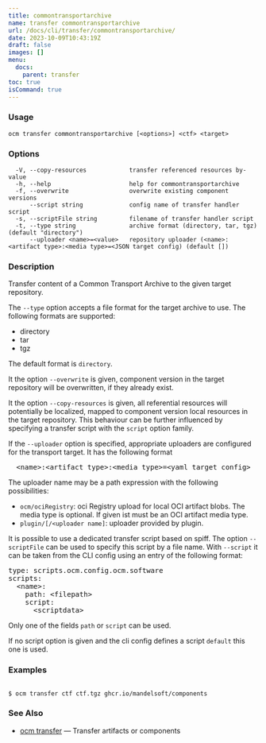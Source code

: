 ```yaml
---
title: commontransportarchive
name: transfer commontransportarchive
url: /docs/cli/transfer/commontransportarchive/
date: 2023-10-09T10:43:19Z
draft: false
images: []
menu:
  docs:
    parent: transfer
toc: true
isCommand: true
---
```

### Usage

```
ocm transfer commontransportarchive [<options>] <ctf> <target>
```

### Options

```
  -V, --copy-resources            transfer referenced resources by-value
  -h, --help                      help for commontransportarchive
  -f, --overwrite                 overwrite existing component versions
      --script string             config name of transfer handler script
  -s, --scriptFile string         filename of transfer handler script
  -t, --type string               archive format (directory, tar, tgz) (default "directory")
      --uploader <name>=<value>   repository uploader (<name>:<artifact type>:<media type>=<JSON target config) (default [])
```

### Description


Transfer content of a Common Transport Archive to the given target repository.

The <code>--type</code> option accepts a file format for the
target archive to use. The following formats are supported:
- directory
- tar
- tgz

The default format is <code>directory</code>.

It the option <code>--overwrite</code> is given, component version in the
target repository will be overwritten, if they already exist.

It the option <code>--copy-resources</code> is given, all referential 
resources will potentially be localized, mapped to component version local
resources in the target repository.
This behaviour can be further influenced by specifying a transfer script
with the <code>script</code> option family.

If the <code>--uploader</code> option is specified, appropriate uploaders
are configured for the transport target. It has the following format

<center>
    <pre>&lt;name>:&lt;artifact type>:&lt;media type>=&lt;yaml target config></pre>
</center>

The uploader name may be a path expression with the following possibilities:
- <code>ocm/ociRegistry</code>: oci Registry upload for local OCI artifact blobs.
  The media type is optional. If given ist must be an OCI artifact media type.
- <code>plugin/<plugin name>[/<uploader name]</code>: uploader provided by plugin.

It is possible to use a dedicated transfer script based on spiff.
The option <code>--scriptFile</code> can be used to specify this script
by a file name. With <code>--script</code> it can be taken from the 
CLI config using an entry of the following format:

<pre>
type: scripts.ocm.config.ocm.software
scripts:
  &lt;name>: 
    path: &lt;filepath> 
    script:
      &lt;scriptdata>
</pre>

Only one of the fields <code>path</code> or <code>script</code> can be used.

If no script option is given and the cli config defines a script <code>default</code>
this one is used.


### Examples

```

$ ocm transfer ctf ctf.tgz ghcr.io/mandelsoft/components

```

### See Also

* [ocm transfer](/docs/cli/transfer)	 &mdash; Transfer artifacts or components

